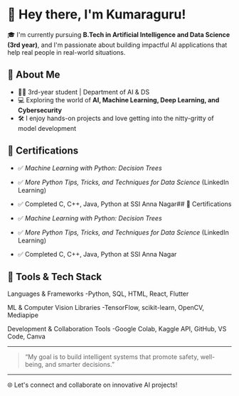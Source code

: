 # 👋 Hey there, I'm Kumaraguru!

🎓 I'm currently pursuing **B.Tech in Artificial Intelligence and Data Science (3rd year)**, and I'm passionate about building impactful AI applications that help real people in real-world situations.

## 🧠 About Me

- 🧑‍🎓 3rd-year student | Department of AI & DS
- 💻 Exploring the world of **AI, Machine Learning, Deep Learning, and Cybersecurity**
-  🛠️ I enjoy hands-on projects and love getting into the nitty-gritty of model development

## 📜 Certifications

- ✅ *Machine Learning with Python: Decision Trees*
- ✅ *More Python Tips, Tricks, and Techniques for Data Science* (LinkedIn Learning)
- ✅ Completed C, C++, Java, Python at SSI Anna Nagar## 📜 Certifications

- ✅ *Machine Learning with Python: Decision Trees*
- ✅ *More Python Tips, Tricks, and Techniques for Data Science* (LinkedIn Learning)
- ✅ Completed C, C++, Java, Python at SSI Anna Nagar

## 📂 Tools & Tech Stack

  Languages & Frameworks
    -Python, SQL, HTML, React, Flutter

  ML & Computer Vision Libraries
    -TensorFlow, scikit-learn, OpenCV, Mediapipe

  Development & Collaboration Tools
    -Google Colab, Kaggle API, GitHub, VS Code, Canva

---

> “My goal is to build intelligent systems that promote safety, well-being, and smarter decisions.”

---

🌐 Let's connect and collaborate on innovative AI projects!
